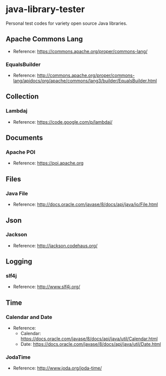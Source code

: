 # java-library-tester
Personal test codes for variety open source Java libraries.



## Apache Commons Lang
- Reference: https://commons.apache.org/proper/commons-lang/

### EqualsBuilder
- Reference: http://commons.apache.org/proper/commons-lang/apidocs/org/apache/commons/lang3/builder/EqualsBuilder.html



## Collection

### Lambdaj
- Reference: https://code.google.com/p/lambdaj/



## Documents

### Apache POI
- Reference: https://poi.apache.org



## Files

### Java File
- Reference: http://docs.oracle.com/javase/8/docs/api/java/io/File.html



## Json

### Jackson
- Reference: http://jackson.codehaus.org/



## Logging

### slf4j
- Reference: http://www.slf4j.org/



## Time

### Calendar and Date
- Reference: 
    - Calendar: https://docs.oracle.com/javase/8/docs/api/java/util/Calendar.html
    - Date: https://docs.oracle.com/javase/8/docs/api/java/util/Date.html

### JodaTime
- Reference: http://www.joda.org/joda-time/
